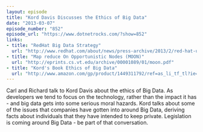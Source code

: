 ```yaml
---
layout: episode
title: "Kord Davis Discusses the Ethics of Big Data"
date: "2013-03-07"
episode_number: "852"
episode_url: "https://www.dotnetrocks.com/?show=852"
links:
- title: "RedHat Big Data Strategy"
  url: "http://www.redhat.com/about/news/press-archive/2013/2/red-hat-unveils-big-data-and-open-hybrid-cloud-direction"
- title: "Map reduce On Opportunistic Nodes (MOON)"
  url: "http://eprints.cs.vt.edu/archive/00001089/01/moon.pdf"
- title: "Kord's Book Ethics of Big Data"
  url: "http://www.amazon.com/gp/product/1449311792/ref=as_li_tf_tl?ie=UTF8&amp;camp=1789&amp;creative=9325&amp;creativeASIN=1449311792&amp;linkCode=as2&amp;tag=ethofbigdat-20"
---
```


Carl and Richard talk to Kord Davis about the ethics of Big Data. As developers we tend to focus on the technology, rather than the impact it has - and big data gets into some serious moral hazards. Kord talks about some of the issues that companies have gotten into around Big Data, deriving facts about individuals that they have intended to keep private. Legislation is coming around Big Data - be part of that conversation.
